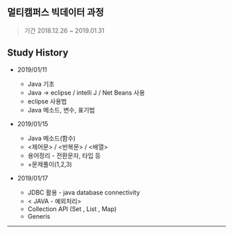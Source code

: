## 멀티캠퍼스 빅데이터 과정

> 기간 2018.12.26 ~ 2019.01.31

## Study History
* 2019/01/11
    * Java 기초 
    * Java -> eclipse / intelli J / Net Beans  사용
    * eclipse 사용법
    * Java 메소드, 변수, 표기법
    
* 2019/01/15
    * Java 메소드(함수)
    * <제어문> / <반복문> / <배열>
    * 용어정리 - 전환문자, 타입 등
    * +문제풀이(1,2,3)
    
* 2019/01/17
    * JDBC 활용 - java database connectivity
    * < JAVA - 예외처리>
    * Collection API (Set , List , Map)
    * Generis 
<hr/>


<br>

